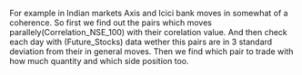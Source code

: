For example in Indian markets Axis and Icici bank moves in somewhat of a coherence. So first we find out the pairs which moves parallely(Correlation_NSE_100) with their corelation value.
And then check each day with (Future_Stocks) data wether this pairs are in 3 standard deviation from their in general moves.
Then we find which pair to trade with how much quantity and which side position too.
